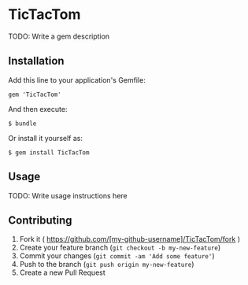 # TicTacTom

TODO: Write a gem description

## Installation

Add this line to your application's Gemfile:

    gem 'TicTacTom'

And then execute:

    $ bundle

Or install it yourself as:

    $ gem install TicTacTom

## Usage

TODO: Write usage instructions here

## Contributing

1. Fork it ( https://github.com/[my-github-username]/TicTacTom/fork )
2. Create your feature branch (`git checkout -b my-new-feature`)
3. Commit your changes (`git commit -am 'Add some feature'`)
4. Push to the branch (`git push origin my-new-feature`)
5. Create a new Pull Request
